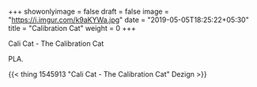 +++
showonlyimage = false
draft = false
image = "https://i.imgur.com/k9aKYWa.jpg"
date = "2019-05-05T18:25:22+05:30"
title = "Calibration Cat"
weight = 0
+++

Cali Cat - The Calibration Cat
<!--more-->

PLA.

{{< thing 1545913 "Cali Cat - The Calibration Cat" Dezign >}}

